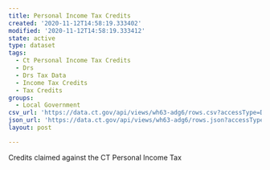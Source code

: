 ```yaml
---
title: Personal Income Tax Credits
created: '2020-11-12T14:58:19.333402'
modified: '2020-11-12T14:58:19.333412'
state: active
type: dataset
tags:
  - Ct Personal Income Tax Credits
  - Drs
  - Drs Tax Data
  - Income Tax Credits
  - Tax Credits
groups:
  - Local Government
csv_url: 'https://data.ct.gov/api/views/wh63-adg6/rows.csv?accessType=DOWNLOAD'
json_url: 'https://data.ct.gov/api/views/wh63-adg6/rows.json?accessType=DOWNLOAD'
layout: post

---
```

Credits claimed against the CT Personal Income Tax
